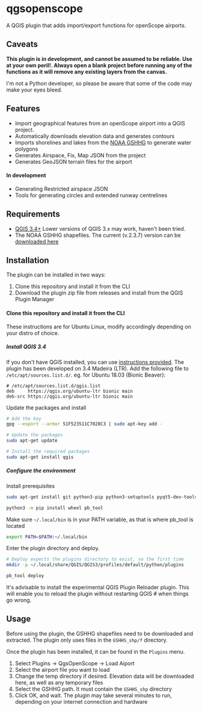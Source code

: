 # qgsopenscope
A QGIS plugin that adds import/export functions for openScope airports.

## Caveats
**This plugin is in development, and cannot be assumed to be reliable. Use at your own peril!. Always open a blank project before running any of the functions as it will remove any existing layers from the canvas.**

I'm not a Python developer, so please be aware that some of the code may make your eyes bleed.

## Features
* Import geographical features from an openScope airport into a QGIS project.
* Automatically downloads elevation data and generates contours
* Imports shorelines and lakes from the [NOAA GSHHG](https://www.ngdc.noaa.gov/mgg/shorelines/) to generate water polygons
* Generates Airspace, Fix, Map JSON from the project
* Generates GeoJSON terrain files for the airport

#### In development
* Generating Restricted airspace JSON
* Tools for generating circles and extended runway centrelines

## Requirements
* [QGIS 3.4+](https://qgis.org/en/site/) Lower versions of QGIS 3.x may work, haven't been tried.
* The NOAA GSHHG shapefiles. The current (v.2.3.7) version can be [downloaded here](https://www.ngdc.noaa.gov/mgg/shorelines/data/gshhg/latest/gshhg-shp-2.3.7.zip)


## Installation
The plugin can be installed in two ways:
1. Clone this repository and install it from the CLI
2. Download the plugin zip file from releases and install from the QGIS Plugin Manager

#### Clone this repository and install it from the CLI
These instructions are for Ubuntu Linux, modify accordingly depending on your distro of choice.

##### Install QGIS 3.4
If you don't have QGIS installed, you can use [instructions provided](https://qgis.org/en/site/forusers/download.html). The plugin has been developed on 3.4 Madeira (LTR). Add the following file to `/etc/apt/sources.list.d/`. eg. for Ubuntu 18.03 (Bionic Beaver):
```
# /etc/apt/sources.list.d/qgis.list
deb     https://qgis.org/ubuntu-ltr bionic main
deb-src https://qgis.org/ubuntu-ltr bionic main
```

Update the packages and install
``` bash
# Add the key
gpg --export --armor 51F523511C7028C3 | sudo apt-key add -

# Update the packages
sudo apt-get update

# Install the required packages
sudo apt-get install qgis
```

##### Configure the environment
Install prerequisites
``` bash
sudo apt-get install git python3-pip python3-setuptools pyqt5-dev-tools

python3 -m pip install wheel pb_tool
```
Make sure `~/.local/bin` is in your PATH variable, as that is where pb_tool is located
``` bash
export PATH=$PATH:~/.local/bin
```

Enter the plugin directory and deploy.
``` bash
# Deploy expects the plugins directory to exist, so the first time
mkdir -p ~/.local/share/QGIS/QGIS3/profiles/default/python/plugins

pb_tool deploy
```

It's advisable to install the experimental QGIS Plugin Reloader plugin. This will enable you to reload the plugin without restarting QGIS ~~if~~ when things go wrong.

## Usage
Before using the plugin, the GSHHG shapefiles need to be downloaded and extracted. The plugin only uses files in the `GSHHS_shp/f` directory.

Once the plugin has been installed, it can be found in the `Plugins` menu.
1. Select Plugins -> QgsOpenScope -> Load Aiport
2. Select the airport file you want to load
3. Change the temp directory if desired. Elevation data will be downloaded here, as well as any temporary files
4. Select the GSHHG path. It must contain the `GSHHS_shp` directory
5. Click OK, and wait. The plugin may take several minutes to run, depending on your internet connection and hardware
